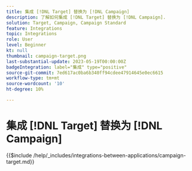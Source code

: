 ```yaml
---
title: 集成 [!DNL Target] 替换为 [!DNL Campaign]
description: 了解如何集成 [!DNL Target] 替换为 [!DNL Campaign].
solution: Target, Campaign, Campaign Standard
feature: Integrations
topic: Integrations
role: User
level: Beginner
kt: null
thumbnail: campaign-target.png
last-substantial-update: 2023-05-19T00:00:00Z
badgeIntegration: label="集成" type="positive"
source-git-commit: 7ed617ac0ba6b340ff94cdee47914645e0ec6615
workflow-type: tm+mt
source-wordcount: '10'
ht-degree: 10%

---
```



# 集成 [!DNL Target] 替换为 [!DNL Campaign]

{{$include /help/_includes/integrations-between-applications/campaign-target.md}}
